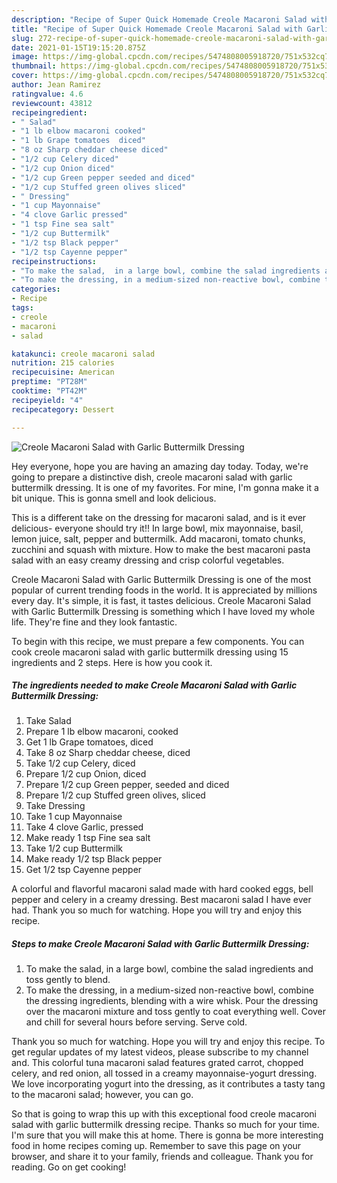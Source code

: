 ```yaml
---
description: "Recipe of Super Quick Homemade Creole Macaroni Salad with Garlic Buttermilk Dressing"
title: "Recipe of Super Quick Homemade Creole Macaroni Salad with Garlic Buttermilk Dressing"
slug: 272-recipe-of-super-quick-homemade-creole-macaroni-salad-with-garlic-buttermilk-dressing
date: 2021-01-15T19:15:20.875Z
image: https://img-global.cpcdn.com/recipes/5474808005918720/751x532cq70/creole-macaroni-salad-with-garlic-buttermilk-dressing-recipe-main-photo.jpg
thumbnail: https://img-global.cpcdn.com/recipes/5474808005918720/751x532cq70/creole-macaroni-salad-with-garlic-buttermilk-dressing-recipe-main-photo.jpg
cover: https://img-global.cpcdn.com/recipes/5474808005918720/751x532cq70/creole-macaroni-salad-with-garlic-buttermilk-dressing-recipe-main-photo.jpg
author: Jean Ramirez
ratingvalue: 4.6
reviewcount: 43812
recipeingredient:
- " Salad"
- "1 lb elbow macaroni cooked"
- "1 lb Grape tomatoes  diced"
- "8 oz Sharp cheddar cheese diced"
- "1/2 cup Celery diced"
- "1/2 cup Onion diced"
- "1/2 cup Green pepper seeded and diced"
- "1/2 cup Stuffed green olives sliced"
- " Dressing"
- "1 cup Mayonnaise"
- "4 clove Garlic pressed"
- "1 tsp Fine sea salt"
- "1/2 cup Buttermilk"
- "1/2 tsp Black pepper"
- "1/2 tsp Cayenne pepper"
recipeinstructions:
- "To make the salad,  in a large bowl, combine the salad ingredients and toss gently to blend."
- "To make the dressing, in a medium-sized non-reactive bowl, combine the dressing ingredients,  blending with a wire whisk. Pour the dressing over the macaroni mixture and toss gently to coat everything well. Cover and chill for several hours before serving. Serve cold."
categories:
- Recipe
tags:
- creole
- macaroni
- salad

katakunci: creole macaroni salad 
nutrition: 215 calories
recipecuisine: American
preptime: "PT28M"
cooktime: "PT42M"
recipeyield: "4"
recipecategory: Dessert

---
```



![Creole Macaroni Salad with Garlic Buttermilk Dressing](https://img-global.cpcdn.com/recipes/5474808005918720/751x532cq70/creole-macaroni-salad-with-garlic-buttermilk-dressing-recipe-main-photo.jpg)

Hey everyone, hope you are having an amazing day today. Today, we're going to prepare a distinctive dish, creole macaroni salad with garlic buttermilk dressing. It is one of my favorites. For mine, I'm gonna make it a bit unique. This is gonna smell and look delicious.

This is a different take on the dressing for macaroni salad, and is it ever delicious- everyone should try it!! In large bowl, mix mayonnaise, basil, lemon juice, salt, pepper and buttermilk. Add macaroni, tomato chunks, zucchini and squash with mixture. How to make the best macaroni pasta salad with an easy creamy dressing and crisp colorful vegetables.

Creole Macaroni Salad with Garlic Buttermilk Dressing is one of the most popular of current trending foods in the world. It is appreciated by millions every day. It's simple, it is fast, it tastes delicious. Creole Macaroni Salad with Garlic Buttermilk Dressing is something which I have loved my whole life. They're fine and they look fantastic.


To begin with this recipe, we must prepare a few components. You can cook creole macaroni salad with garlic buttermilk dressing using 15 ingredients and 2 steps. Here is how you cook it.

<!--inarticleads1-->

##### The ingredients needed to make Creole Macaroni Salad with Garlic Buttermilk Dressing:

1. Take  Salad
1. Prepare 1 lb elbow macaroni, cooked
1. Get 1 lb Grape tomatoes,  diced
1. Take 8 oz Sharp cheddar cheese, diced
1. Take 1/2 cup Celery, diced
1. Prepare 1/2 cup Onion, diced
1. Prepare 1/2 cup Green pepper, seeded and diced
1. Prepare 1/2 cup Stuffed green olives, sliced
1. Take  Dressing
1. Take 1 cup Mayonnaise
1. Take 4 clove Garlic, pressed
1. Make ready 1 tsp Fine sea salt
1. Take 1/2 cup Buttermilk
1. Make ready 1/2 tsp Black pepper
1. Get 1/2 tsp Cayenne pepper


A colorful and flavorful macaroni salad made with hard cooked eggs, bell pepper and celery in a creamy dressing. Best macaroni salad I have ever had. Thank you so much for watching. Hope you will try and enjoy this recipe. 

<!--inarticleads2-->

##### Steps to make Creole Macaroni Salad with Garlic Buttermilk Dressing:

1. To make the salad,  in a large bowl, combine the salad ingredients and toss gently to blend.
1. To make the dressing, in a medium-sized non-reactive bowl, combine the dressing ingredients,  blending with a wire whisk. Pour the dressing over the macaroni mixture and toss gently to coat everything well. Cover and chill for several hours before serving. Serve cold.


Thank you so much for watching. Hope you will try and enjoy this recipe. To get regular updates of my latest videos, please subscribe to my channel and. This colorful tuna macaroni salad features grated carrot, chopped celery, and red onion, all tossed in a creamy mayonnaise-yogurt dressing. We love incorporating yogurt into the dressing, as it contributes a tasty tang to the macaroni salad; however, you can go. 

So that is going to wrap this up with this exceptional food creole macaroni salad with garlic buttermilk dressing recipe. Thanks so much for your time. I'm sure that you will make this at home. There is gonna be more interesting food in home recipes coming up. Remember to save this page on your browser, and share it to your family, friends and colleague. Thank you for reading. Go on get cooking!
